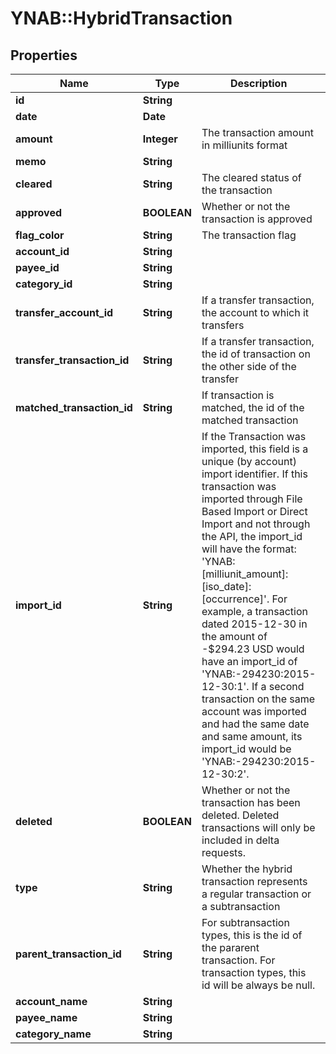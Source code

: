 # YNAB::HybridTransaction

## Properties
Name | Type | Description | Notes
------------ | ------------- | ------------- | -------------
**id** | **String** |  | 
**date** | **Date** |  | 
**amount** | **Integer** | The transaction amount in milliunits format | 
**memo** | **String** |  | 
**cleared** | **String** | The cleared status of the transaction | 
**approved** | **BOOLEAN** | Whether or not the transaction is approved | 
**flag_color** | **String** | The transaction flag | 
**account_id** | **String** |  | 
**payee_id** | **String** |  | 
**category_id** | **String** |  | 
**transfer_account_id** | **String** | If a transfer transaction, the account to which it transfers | 
**transfer_transaction_id** | **String** | If a transfer transaction, the id of transaction on the other side of the transfer | 
**matched_transaction_id** | **String** | If transaction is matched, the id of the matched transaction | 
**import_id** | **String** | If the Transaction was imported, this field is a unique (by account) import identifier.  If this transaction was imported through File Based Import or Direct Import and not through the API, the import_id will have the format: &#39;YNAB:[milliunit_amount]:[iso_date]:[occurrence]&#39;.  For example, a transaction dated 2015-12-30 in the amount of -$294.23 USD would have an import_id of &#39;YNAB:-294230:2015-12-30:1&#39;.  If a second transaction on the same account was imported and had the same date and same amount, its import_id would be &#39;YNAB:-294230:2015-12-30:2&#39;. | 
**deleted** | **BOOLEAN** | Whether or not the transaction has been deleted.  Deleted transactions will only be included in delta requests. | 
**type** | **String** | Whether the hybrid transaction represents a regular transaction or a subtransaction | 
**parent_transaction_id** | **String** | For subtransaction types, this is the id of the pararent transaction.  For transaction types, this id will be always be null. | 
**account_name** | **String** |  | 
**payee_name** | **String** |  | 
**category_name** | **String** |  | 


